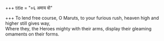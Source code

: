 +++
title = "०६ अमाय वो"

+++
To lend free course, O Maruts, to your furious rush, heaven high and higher still gives way,  
     Where they, the Heroes mighty with their arms, display their gleaming omaments on their forms.